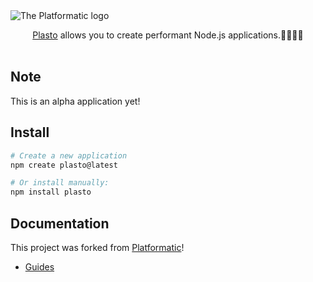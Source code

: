 <picture>
  <source media="(prefers-color-scheme: dark)" srcset="assets/banner-dark.png">
  <source media="(prefers-color-scheme: light)" srcset="assets/banner-light.png">
  <img alt="The Platformatic logo" src="assets/banner-light.png">
</picture>

<p align="center">
  <a href="https://plasto.hashnode.dev/">Plasto</a> allows you to create performant Node.js applications.👍🏻👍🏿
  <br/><br/>
</p>

## Note

This is an alpha application yet!

## Install

```bash
# Create a new application
npm create plasto@latest

# Or install manually:
npm install plasto
```

## Documentation

This project was forked from <a href="https://oss.platformatic.dev/">Platformatic</a>!

- [Guides](https://oss.platformatic.dev/docs/category/guides)
